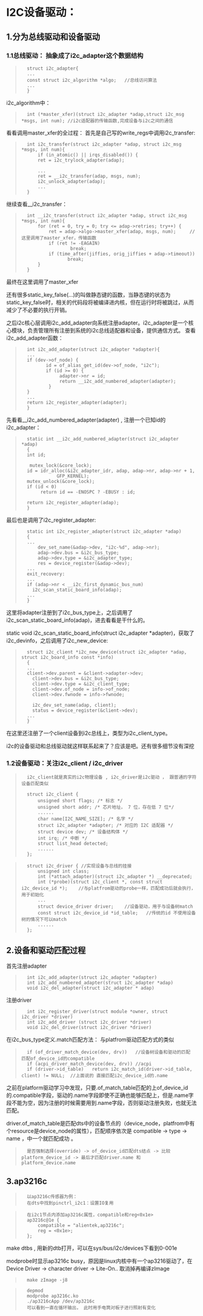 # I2C设备驱动：
##	1.分为总线驱动和设备驱动

###		1.1总线驱动： 抽象成了i2c_adapter这个数据结构
>		struct i2c_adapter{
>		...
>		const struct i2c_algorithm *algo;	//总线访问算法
>		...
>		}
i2c_algorithm中：
>		int (*master_xfer)(struct i2c_adapter *adap,struct i2c_msg *msgs, int num); //i2c适配器的传输函数,完成设备与i2c之间的通信

看看调用master_xfer的全过程：
首先是自己写的write_regs中调用i2c_transfer:
>		int i2c_transfer(struct i2c_adapter *adap, struct i2c_msg *msgs, int num){
>			if (in_atomic() || irqs_disabled()) {
>			ret = i2c_trylock_adapter(adap);
>			
>			...
>			ret = __i2c_transfer(adap, msgs, num);
>			i2c_unlock_adapter(adap);
>			...
>		}
继续查看__i2c_transfer：
>		int __i2c_transfer(struct i2c_adapter *adap, struct i2c_msg *msgs, int num){
>			for (ret = 0, try = 0; try <= adap->retries; try++) {
>				ret = adap->algo->master_xfer(adap, msgs, num);		//这里调用了master_xfer，传输函数
>				if (ret != -EAGAIN)
>						break;
>				if (time_after(jiffies, orig_jiffies + adap->timeout))
>				       break;
>			}
>		}
最终在这里调用了master_xfer

还有很多static_key_false(...)的叫做静态键的函数，当静态键的状态为static_key_false时，相关的代码段将被编译进内核，但在运行时将被跳过，从而减少了不必要的执行开销。


之后i2c核心层调用i2c_add_adapter向系统注册adapter。i2c_adapter是一个核心模块，负责管理所有注册到系统的i2c总线适配器和设备，提供通信方式。
查看i2c_add_adapter函数：
>		int i2c_add_adapter(struct i2c_adapter *adapter){
>		...
>		if (dev->of_node) {
>		       id = of_alias_get_id(dev->of_node, "i2c");
>		       if (id >= 0) {
>					adapter->nr = id;
>					return __i2c_add_numbered_adapter(adapter);
>				}
>		}
>		...
>		return i2c_register_adapter(adapter);
>		}
先看看__i2c_add_numbered_adapter(adapter) , 注册一个已知id的i2c_adapter：
>		static int __i2c_add_numbered_adapter(struct i2c_adapter *adap)
>		{
>		int id;
>		
>		 mutex_lock(&core_lock);
>		id = idr_alloc(&i2c_adapter_idr, adap, adap->nr, adap->nr + 1,
>		           GFP_KERNEL);
>		mutex_unlock(&core_lock);
>		if (id < 0)
>		     return id == -ENOSPC ? -EBUSY : id;
>		
>		return i2c_register_adapter(adap);
>		}
最后也是调用了i2c_register_adapter:
>		static int i2c_register_adapter(struct i2c_adapter *adap)
>		{
>		...
>			dev_set_name(&adap->dev, "i2c-%d", adap->nr);
>		  	adap->dev.bus = &i2c_bus_type;
>		 	adap->dev.type = &i2c_adapter_type;
>		 	res = device_register(&adap->dev);
>		...
>		exit_recovery:
>		...
>		if (adap->nr < __i2c_first_dynamic_bus_num)
>         i2c_scan_static_board_info(adap);
>		...
>		}
这里将adapter注册到了i2c_bus_type上，之后调用了i2c_scan_static_board_info(adap)，进去看看是干什么的。

static void i2c_scan_static_board_info(struct i2c_adapter *adapter)，获取了i2c_devinfo，之后调用了i2c_new_device:
>		struct i2c_client *i2c_new_device(struct i2c_adapter *adap, struct i2c_board_info const *info)
>		{
>		...
>		client->dev.parent = &client->adapter->dev;
>		  client->dev.bus = &i2c_bus_type;
>		  client->dev.type = &i2c_client_type;
>		  client->dev.of_node = info->of_node;
>		  client->dev.fwnode = info->fwnode;
>		
>		  i2c_dev_set_name(adap, client);
>		  status = device_register(&client->dev);
>		...
>		}
在这里还注册了一个client设备到i2c总线上，类型为i2c_client_type。

i2c的设备驱动和总线驱动就这样联系起来了？应该是吧。还有很多细节没有深挖





###		1.2设备驱动：关注i2c_client /  i2c_driver
>		i2c_client就是真实的i2c物理设备 , i2c_driver是i2c驱动 ， 跟普通的字符设备匹配类似
>		
>		struct i2c_client {
>			unsigned short flags; /* 标志 */
>			unsigned short addr; /* 芯片地址， 7 位，存在低 7 位*/
>			......
>			char name[I2C_NAME_SIZE]; /* 名字 */
>			struct i2c_adapter *adapter; /* 对应的 I2C 适配器 */
>			struct device dev; /* 设备结构体 */
>			int irq; /* 中断 */
>			struct list_head detected;
>			......
>		};

>		struct i2c_driver {	//实现设备与总线的挂接
>			unsigned int class;
>			int (*attach_adapter)(struct i2c_adapter *) __deprecated;
>			int (*probe)(struct i2c_client *, const struct i2c_device_id *);	//与platfrom驱动的probe一样，匹配成功后就会执行，用于初始化
>			...
>			struct device_driver driver;	//设备驱动，用于与设备树match
>			const struct i2c_device_id *id_table;	//传统的id 不使用设备树的情况下可以match
>			......
>		};


##	2.设备和驱动匹配过程
首先注册adapter
>		int i2c_add_adapter(struct i2c_adapter *adapter)
>		int i2c_add_numbered_adapter(struct i2c_adapter *adap)
>		void i2c_del_adapter(struct i2c_adapter * adap)
注册driver
>		int i2c_register_driver(struct module *owner, struct i2c_driver *driver)
>		int i2c_add_driver (struct i2c_driver *driver)
>		void i2c_del_driver(struct i2c_driver *driver)
在i2c_bus_type定义.match匹配方法：
与platfrom驱动匹配方式的类似
>		if (of_driver_match_device(dev, drv))	//设备树设备和驱动的匹配 匹配of_device_id的compatible
>		if (acpi_driver_match_device(dev, drv))	//acpi
>		if (driver->id_table)	return i2c_match_id(driver->id_table, client) != NULL;	//上面说的 直接匹配i2c_device_id的.name
之前在platform驱动学习中发现，只要.of_match_table匹配的上of_device_id的.compatible字段，驱动的.name字段即使不正确也能够匹配上，但是.name字段不能为空，因为注册的时候需要用到.name字段，否则驱动注册失败，也就无法匹配。

driver.of_match_table是匹配dts中的设备节点的（device_node，platfrom中有个resource是device_node的属性），匹配顺序依次是 compatible -> type -> name ，中一个就匹配成功 。 
>		是否强制选择(override) -> of_device_id匹配dts结点 -> 比较platform_device_id -> 最后才匹配driver.name 和 platform_device.name




##	3.ap3216c

>		以ap3216c传感器为例：
>		在dts中找到pinctrl_i2c1：设置IO复用

>		在i2c1节点内添加ap3216c属性，compatible和reg<0x1e>
>		ap3216c@1e {
>			compatible = "alientek,ap3216c";
>			reg = <0x1e>;
>		};
make dtbs , 用新的dtb打开，可以在sys/bus/i2c/devices下看到0-001e

modprobe时显示ap3216c busy，原因是linux内核中有一个ap3216驱动了，在Device Driver -> character driver -> Lite-On.. 取消掉再编译zImage
>		make zImage -j8

>		depmod
>		modprobe ap3216c.ko
>		./ap3216cApp /dev/ap3216c
>		可以看到一直在循环输出， 此时用手电筒对板子进行照射有变化





